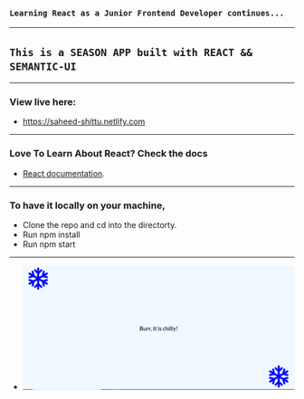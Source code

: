 ### `Learning React as a Junior Frontend Developer continues...`
---

## `This is a SEASON APP built with REACT && SEMANTIC-UI`
---

### View live here: 
  - https://saheed-shittu.netlify.com
---

### Love To Learn About React? Check the docs
  - [React documentation](https://reactjs.org/).
---

### To have it locally on your machine,

- Clone the repo and cd into the directorty.
- Run npm install
- Run npm start

---

- ![GitHub Finder](/src/season-app.PNG)